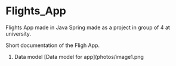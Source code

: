# Flights_App
Flights App made in Java Spring made as a project in group of 4 at university.

Short documentation of the Fligh App.

1. Data model
[Data model for app](photos/image1.png
